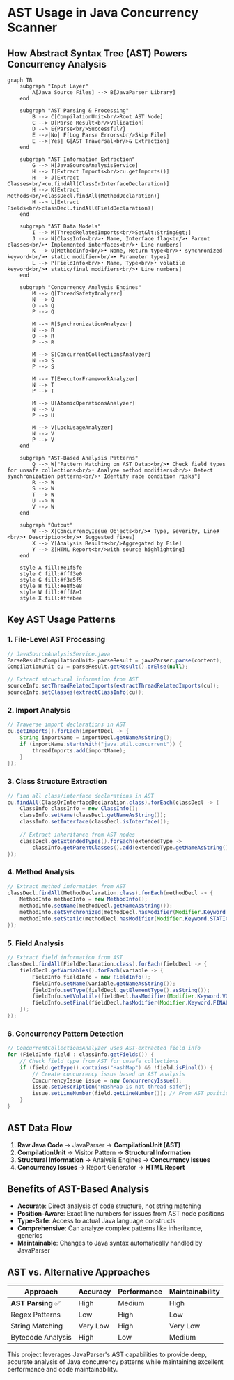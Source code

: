 # AST Usage in Java Concurrency Scanner

## How Abstract Syntax Tree (AST) Powers Concurrency Analysis

```mermaid
graph TB
    subgraph "Input Layer"
        A[Java Source Files] --> B[JavaParser Library]
    end
    
    subgraph "AST Parsing & Processing"
        B --> C[CompilationUnit<br/>Root AST Node]
        C --> D[Parse Result<br/>Validation]
        D --> E{Parse<br/>Successful?}
        E -->|No| F[Log Parse Errors<br/>Skip File]
        E -->|Yes| G[AST Traversal<br/>& Extraction]
    end
    
    subgraph "AST Information Extraction"
        G --> H[JavaSourceAnalysisService]
        H --> I[Extract Imports<br/>cu.getImports()]
        H --> J[Extract Classes<br/>cu.findAll(ClassOrInterfaceDeclaration)]
        H --> K[Extract Methods<br/>classDecl.findAll(MethodDeclaration)]
        H --> L[Extract Fields<br/>classDecl.findAll(FieldDeclaration)]
    end
    
    subgraph "AST Data Models"
        I --> M[ThreadRelatedImports<br/>Set&lt;String&gt;]
        J --> N[ClassInfo<br/>• Name, Interface flag<br/>• Parent classes<br/>• Implemented interfaces<br/>• Line numbers]
        K --> O[MethodInfo<br/>• Name, Return type<br/>• synchronized keyword<br/>• static modifier<br/>• Parameter types]
        L --> P[FieldInfo<br/>• Name, Type<br/>• volatile keyword<br/>• static/final modifiers<br/>• Line numbers]
    end
    
    subgraph "Concurrency Analysis Engines"
        M --> Q[ThreadSafetyAnalyzer]
        N --> Q
        O --> Q
        P --> Q
        
        M --> R[SynchronizationAnalyzer]
        N --> R
        O --> R
        P --> R
        
        M --> S[ConcurrentCollectionsAnalyzer]
        N --> S
        P --> S
        
        M --> T[ExecutorFrameworkAnalyzer]
        N --> T
        P --> T
        
        M --> U[AtomicOperationsAnalyzer]
        N --> U
        P --> U
        
        M --> V[LockUsageAnalyzer]
        N --> V
        P --> V
    end
    
    subgraph "AST-Based Analysis Patterns"
        Q --> W["Pattern Matching on AST Data:<br/>• Check field types for unsafe collections<br/>• Analyze method modifiers<br/>• Detect synchronization patterns<br/>• Identify race condition risks"]
        R --> W
        S --> W
        T --> W
        U --> W
        V --> W
    end
    
    subgraph "Output"
        W --> X[ConcurrencyIssue Objects<br/>• Type, Severity, Line#<br/>• Description<br/>• Suggested fixes]
        X --> Y[Analysis Results<br/>Aggregated by File]
        Y --> Z[HTML Report<br/>with source highlighting]
    end
    
    style A fill:#e1f5fe
    style C fill:#fff3e0
    style G fill:#f3e5f5
    style H fill:#e8f5e8
    style W fill:#fff8e1
    style X fill:#ffebee
```

## Key AST Usage Patterns

### 1. **File-Level AST Processing**
```java
// JavaSourceAnalysisService.java
ParseResult<CompilationUnit> parseResult = javaParser.parse(content);
CompilationUnit cu = parseResult.getResult().orElse(null);

// Extract structural information from AST
sourceInfo.setThreadRelatedImports(extractThreadRelatedImports(cu));
sourceInfo.setClasses(extractClassInfo(cu));
```

### 2. **Import Analysis**
```java
// Traverse import declarations in AST
cu.getImports().forEach(importDecl -> {
    String importName = importDecl.getNameAsString();
    if (importName.startsWith("java.util.concurrent")) {
        threadImports.add(importName);
    }
});
```

### 3. **Class Structure Extraction**
```java
// Find all class/interface declarations in AST
cu.findAll(ClassOrInterfaceDeclaration.class).forEach(classDecl -> {
    ClassInfo classInfo = new ClassInfo();
    classInfo.setName(classDecl.getNameAsString());
    classInfo.setInterface(classDecl.isInterface());
    
    // Extract inheritance from AST nodes
    classDecl.getExtendedTypes().forEach(extendedType -> 
        classInfo.getParentClasses().add(extendedType.getNameAsString()));
});
```

### 4. **Method Analysis**
```java
// Extract method information from AST
classDecl.findAll(MethodDeclaration.class).forEach(methodDecl -> {
    MethodInfo methodInfo = new MethodInfo();
    methodInfo.setName(methodDecl.getNameAsString());
    methodInfo.setSynchronized(methodDecl.hasModifier(Modifier.Keyword.SYNCHRONIZED));
    methodInfo.setStatic(methodDecl.hasModifier(Modifier.Keyword.STATIC));
});
```

### 5. **Field Analysis**
```java
// Extract field information from AST
classDecl.findAll(FieldDeclaration.class).forEach(fieldDecl -> {
    fieldDecl.getVariables().forEach(variable -> {
        FieldInfo fieldInfo = new FieldInfo();
        fieldInfo.setName(variable.getNameAsString());
        fieldInfo.setType(fieldDecl.getElementType().asString());
        fieldInfo.setVolatile(fieldDecl.hasModifier(Modifier.Keyword.VOLATILE));
        fieldInfo.setFinal(fieldDecl.hasModifier(Modifier.Keyword.FINAL));
    });
});
```

### 6. **Concurrency Pattern Detection**
```java
// ConcurrentCollectionsAnalyzer uses AST-extracted field info
for (FieldInfo field : classInfo.getFields()) {
    // Check field type from AST for unsafe collections
    if (field.getType().contains("HashMap") && !field.isFinal()) {
        // Create concurrency issue based on AST analysis
        ConcurrencyIssue issue = new ConcurrencyIssue();
        issue.setDescription("HashMap is not thread-safe");
        issue.setLineNumber(field.getLineNumber()); // From AST position
    }
}
```

## AST Data Flow

1. **Raw Java Code** → JavaParser → **CompilationUnit (AST)**
2. **CompilationUnit** → Visitor Pattern → **Structural Information**
3. **Structural Information** → Analysis Engines → **Concurrency Issues**
4. **Concurrency Issues** → Report Generator → **HTML Report**

## Benefits of AST-Based Analysis

- **Accurate**: Direct analysis of code structure, not string matching
- **Position-Aware**: Exact line numbers for issues from AST node positions
- **Type-Safe**: Access to actual Java language constructs
- **Comprehensive**: Can analyze complex patterns like inheritance, generics
- **Maintainable**: Changes to Java syntax automatically handled by JavaParser

## AST vs. Alternative Approaches

| Approach | Accuracy | Performance | Maintainability |
|----------|----------|-------------|-----------------|
| **AST Parsing** ✅ | High | Medium | High |
| Regex Patterns | Low | High | Low |
| String Matching | Very Low | High | Very Low |
| Bytecode Analysis | High | Low | Medium |

This project leverages JavaParser's AST capabilities to provide deep, accurate analysis of Java concurrency patterns while maintaining excellent performance and code maintainability.
